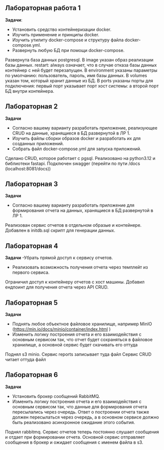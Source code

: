 ## Лабораторная работа 1

**Задачи**:
- Установить средство контейнеризации docker.
- Изучить применение и принципы docker.
- Изучить утилиту docker-compose и структуру файла docker-compose.yml.
- Развернуть любую БД при помощи docker-compose.

Развернута база данных postgresql.
В image указан образ реализации базы данных.
restart: always означает, что в случае отказа базы данных контейнер с ней будет перезапущен.
В environment указаны параметры по умолчанию: пользователь, пароль, имя базы данных.
В volumes указан том, который хранит данные из БД.
В ports указаны порты для подключения: первый порт указывает порт хост системы: а второй порт БД внутри контейнера.

## Лабораторная 2

**Задачи**
- Согласно вашему варианту разработать приложение, реализующее CRUD на данные, хранящиеся в БД развернутой в ЛР 1.
- Изучить файлы сборки образов docker и разработать их для созданных приложений.
- Собрать файл docker-compose.yml для запуска приложений.

Сделано CRUD, которое работает с pgsql. Реализовано на python3.12 и библиотеки fastapi. Подключен swagger (перейти по пути /docs (localhost:8081/docs))


## Лабораторная 3

**Задачи**
- Согласно вашему варианту разработать приложение для формирования отчета на данных, хранящиеся в БД развернутой в ЛР 1.

Реализован сервис отчетов в отдельном образые и контейнере.
Добавлен в initdb.sql скрипт для генерации данных.

## Лабораторная 4
**Задачи**
-Убрать прямой доступ к сервису отчетов. 
- Реализовать возможность получения отчета через темплейт из первого сервиса.

Ограничил доступ к контейнеру отчетов с хост машины.
Добавил ендпоинт для получения отчета через API CRUD.


## Лабораторная 5

**Задачи**
- Поднять любое объектное файловое хранилище, например MinIO (https://min.io/docs/minio/container/index.html )
- Изменить логику построения отчета и его взаимодействия с основным сервисом так, что отчет будет сохраняться в файловое хранилище, а основной сервис будет скачивать его оттуда

Поднял s3 minio.
Сервис reports записывает туда файл
Cервис CRUD читает оттуда файл  


## Лабораторная 6
**Задачи**
- Установить брокер сообщений RabbitMQ.
- Изменить логику построения отчета и его взаимодействия с основным сервисом так, что данные для формирования отчета пересылались через очередь. Ответ о построении отчета также должен пересылаться через очередь, а в основном сервисе должно быть реализовано асинхронное ожидание этого события.

Поднял rabbitmq.
Сервис отчетов теперь постоянно слушает сообщения и отдает при формировании отчета.
Основной сервис отправляет сообщения в брокер и ожидает сообщения с именем файла в s3.
